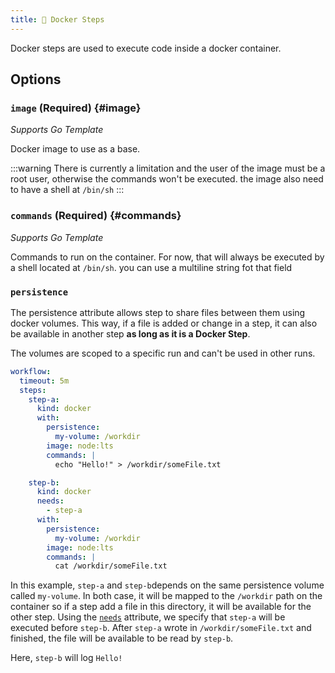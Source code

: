 ```yaml
---
title: 🐋 Docker Steps
---
```


Docker steps are used to execute code inside a docker container.

## Options

### `image` (**Required**) {#image}

_Supports Go Template_

Docker image to use as a base.

:::warning
There is currently a limitation and the user of the image must be a root user, otherwise the commands won't be executed.
the image also need to have a shell at `/bin/sh`
:::

### `commands` (**Required**) {#commands}

_Supports Go Template_

Commands to run on the container. For now, that will always be executed by a shell located at `/bin/sh`.
you can use a multiline string fot that field

### `persistence`

The persistence attribute allows step to share files between them using docker volumes.
This way, if a file is added or change in a step, it can also be available in another step **as long as it is a Docker Step**.

The volumes are scoped to a specific run and can't be used in other runs.

```yaml
workflow:
  timeout: 5m
  steps:
    step-a:
      kind: docker
      with:
        persistence:
          my-volume: /workdir
        image: node:lts
        commands: |
          echo "Hello!" > /workdir/someFile.txt

    step-b:
      kind: docker
      needs:
        - step-a
      with:
        persistence:
          my-volume: /workdir
        image: node:lts
        commands: |
          cat /workdir/someFile.txt
```

In this example, `step-a` and `step-b`depends on the same persistence volume called `my-volume`. In both case, it will
be mapped to the `/workdir` path on the container so if a step add a file in this directory, it will be available for the other step.
Using the [`needs`](./#needs) attribute, we specify that `step-a` will be executed before `step-b`.
After `step-a` wrote in `/workdir/someFile.txt` and finished, the file will be available to be read by `step-b`.

Here, `step-b` will log `Hello!`
